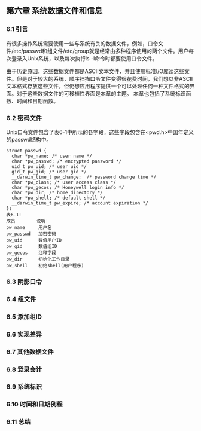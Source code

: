 ## 第六章 系统数据文件和信息

### 6.1 引言
  有很多操作系统需要使用一些与系统有关的数据文件，例如，口令文件/etc/passwd和组文件/etc/group就是经常由多种程序使用的两个文件。用户每次登录入Unix系统，以及每次执行ls -l命令时都要使用口令文件。
  
  由于历史原因，这些数据文件都是ASCII文本文件，并且使用标准I/O库读这些文件。但是对于较大的系统，顺序扫描口令文件变得很花费时间，我们想以非ASCII文本格式存放这些文件，但仍想应用程序提供一个可以处理任何一种文件格式的界面。对于这些数据文件的可移植性界面是本章的主题。 本章也包括了系统标识函数、时间和日期函数。

### 6.2 密码文件
  Unix口令文件包含了表6-1中所示的各字段，这些字段包含在<pwd.h>中国年定义的passwd结构中。
```
struct passwd {
  char *pw_name; /* user name */
  char *pw_passwd; /* encrypted password */
  uid_t pw_uid; /* user uid */
  gid_t pw_gid; /* user gid */
  __darwin_time_t pw_change;  /* password change time */
  char *pw_class; /* user access class */
  char *pw_gecos; /* Honeywell login info */
  char *pw_dir; /* home directory */
  char *pw_shell; /* default shell */
  __darwin_time_t pw_expire; /* account expiration */
};
表6-1:
成员        说明
pw_name     用户名
pw_passwd   加密密码
pw_uid      数值用户ID
pw_gid      数值组ID
pw_gecos    注释字段
pw_dir      初始化工作目录
pw_shell    初始shell(用户程序)
```
  

### 6.3 阴影口令

### 6.4 组文件

### 6.5 添加组ID

### 6.6 实现差异

### 6.7 其他数据文件

### 6.8 登录会计

### 6.9 系统标识

### 6.10 时间和日期例程

### 6.11 总结
